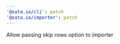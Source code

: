 ```yaml
---
'@xata.io/cli': patch
'@xata.io/importer': patch
---
```


Allow passing skip rows option to importer
